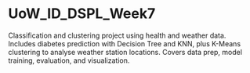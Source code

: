 # UoW_ID_DSPL_Week7
Classification and clustering project using health and weather data. Includes diabetes prediction with Decision Tree and KNN, plus K-Means clustering to analyse weather station locations. Covers data prep, model training, evaluation, and visualization.
